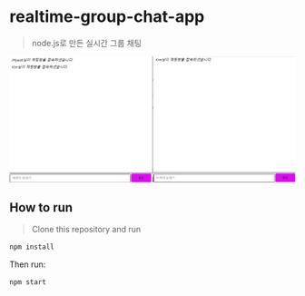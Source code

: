 # realtime-group-chat-app

> node.js로 만든 실시간 그룹 채팅

![run-chat](https://github.com/JHyeok/realtime-group-chat-app/blob/master/run-chat.gif)

## How to run

> Clone this repository and run

```bash
npm install

```

Then run:

```bash
npm start
```
